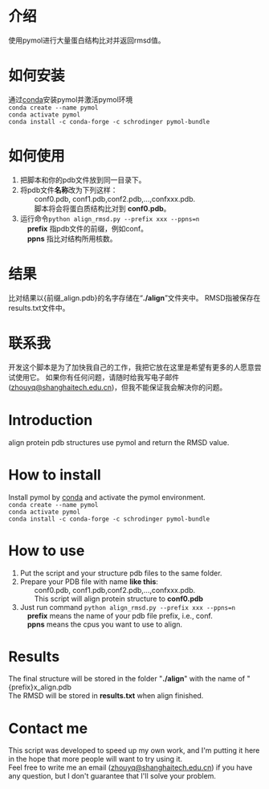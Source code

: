 # 介绍  
使用pymol进行大量蛋白结构比对并返回rmsd值。  
# 如何安装  
通过[conda](https://pymol.org/conda/)安装pymol并激活pymol环境  
```conda create --name pymol```  
```conda activate pymol```  
```conda install -c conda-forge -c schrodinger pymol-bundle```  
# 如何使用  
1. 把脚本和你的pdb文件放到同一目录下。  
2. 将pdb文件**名称**改为下列这样：  
&ensp;&ensp;&ensp;&ensp;conf0.pdb, conf1.pdb,conf2.pdb,...,confxxx.pdb.  
&ensp;&ensp;&ensp;&ensp;脚本将会将蛋白质结构比对到 **conf0.pdb**。  
3. 运行命令```python align_rmsd.py --prefix xxx --ppns=n```  
&ensp;&ensp;**prefix** 指pdb文件的前缀，例如conf。  
&ensp;&ensp;**ppns** 指比对结构所用核数。  
# 结果
比对结果以{前缀_align.pdb}的名字存储在“**./align**”文件夹中。
RMSD指被保存在results.txt文件中。
# 联系我
开发这个脚本是为了加快我自己的工作，我把它放在这里是希望有更多的人愿意尝试使用它。
如果你有任何问题，请随时给我写电子邮件(zhouyq@shanghaitech.edu.cn)，但我不能保证我会解决你的问题。
    &ensp;&ensp;
    &ensp;&ensp;
    &ensp;&ensp;
# Introduction
align protein pdb structures use pymol and return the RMSD value.  
# How to install
Install pymol by [conda](https://pymol.org/conda/) and activate the pymol environment.  
```conda create --name pymol```  
```conda activate pymol```  
```conda install -c conda-forge -c schrodinger pymol-bundle```  
# How to use
1. Put the script and your structure pdb files to the same folder.  
2. Prepare your PDB file with name **like this**:  
&ensp;&ensp;&ensp;&ensp;conf0.pdb, conf1.pdb,conf2.pdb,...,confxxx.pdb.  
&ensp;&ensp;&ensp;&ensp;This script will align protein structure to **conf0.pdb**  
3. Just run command ```python align_rmsd.py --prefix xxx --ppns=n```  
&ensp;&ensp;**prefix** means the name of your pdb file prefix, i.e., conf.  
&ensp;&ensp;**ppns** means the cpus you want to use to align.  
# Results
The final structure will be stored in the folder "**./align**" with the name of "{prefix}x_align.pdb  
The RMSD will be stored in **results.txt** when align finished.  
# Contact me
This script was developed to speed up my own work, and I'm putting it here in the hope that more people will want to try using it.  
Feel free to write me an email (zhouyq@shanghaitech.edu.cn) if you have any question, but I don't guarantee that I'll solve your problem.
